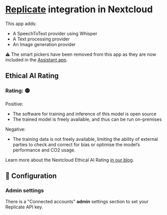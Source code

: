 # [Replicate](https://replicate.com/) integration in Nextcloud

This app adds:
* A SpeechToText provider using Whisper
* A Text processing provider
* An Image generation provider

:warning: The smart pickers have been removed from this app
as they are now included in the [Assistant app](https://apps.nextcloud.com/apps/assistant).

## Ethical AI Rating
### Rating: 🟡

Positive:
* The software for training and inference of this model is open source
* The trained model is freely available, and thus can be run on-premises

Negative:
* The training data is not freely available, limiting the ability of external parties to check and correct for bias or optimise the model’s performance and CO2 usage.

Learn more about the Nextcloud Ethical AI Rating [in our blog](https://nextcloud.com/blog/nextcloud-ethical-ai-rating/).

## 🔧 Configuration

### Admin settings

There is a "Connected accounts" **admin** settings section to set your Replicate API key.
